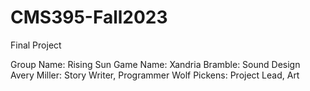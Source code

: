 # CMS395-Fall2023
Final Project

Group Name: Rising Sun
Game Name:
Xandria Bramble: Sound Design
Avery Miller: Story Writer, Programmer
Wolf Pickens: Project Lead, Art
